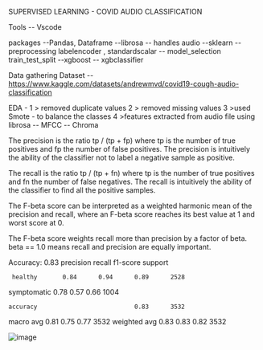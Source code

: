 SUPERVISED LEARNING - COVID AUDIO CLASSIFICATION

Tools
  -- Vscode

packages
  --Pandas, Dataframe
  --librosa -- handles audio 
  --sklearn -- preprocessing labelencoder , standardscalar
            -- model_selection train_test_split
 --xgboost -- xgbclassifier           

Data gathering
    Dataset -- https://www.kaggle.com/datasets/andrewmvd/covid19-cough-audio-classification

EDA - 
    1 > removed duplicate values
    2 > removed missing values
    3 >used Smote - to balance the classes
    4 >features extracted from audio file using librosa
                -- MFCC
                -- Chroma

The precision is the ratio tp / (tp + fp) where tp is the number of true positives and fp the number of false positives. The precision is intuitively the ability of the classifier not to label a negative sample as positive.

The recall is the ratio tp / (tp + fn) where tp is the number of true positives and fn the number of false negatives. The recall is intuitively the ability of the classifier to find all the positive samples.

The F-beta score can be interpreted as a weighted harmonic mean of the precision and recall, where an F-beta score reaches its best value at 1 and worst score at 0.

The F-beta score weights recall more than precision by a factor of beta. beta == 1.0 means recall and precision are equally important.


Accuracy: 0.83
              precision    recall  f1-score   support

     healthy       0.84      0.94      0.89      2528
 symptomatic       0.78      0.57      0.66      1004

    accuracy                           0.83      3532
   macro avg       0.81      0.75      0.77      3532
weighted avg       0.83      0.83      0.82      3532


![image](https://github.com/user-attachments/assets/6f689a8d-4cee-44c9-8975-09c88b2d7386)

    
    
    
